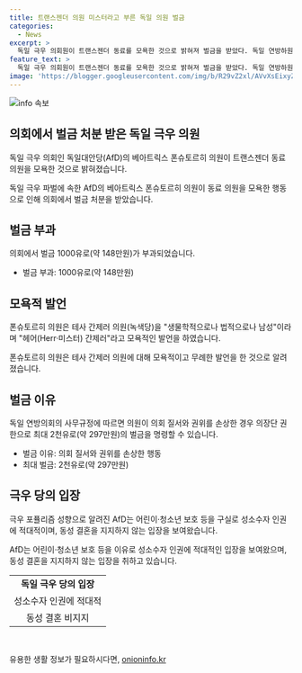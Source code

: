 ```yaml
---
title: 트랜스젠더 의원 미스터라고 부른 독일 의원 벌금
categories:
  - News
excerpt: >
  독일 극우 의회원이 트랜스젠더 동료를 모욕한 것으로 밝혀져 벌금을 받았다. 독일 연방하원은 베아트릭스 폰슈토르히 의원에게 1000유로(약 148만원)의 벌금 부과했다. 폰슈토르히 의원은 테사 간제러 의원을 여전히 남자로 불러 성별 변경을 인정하지 않은 적향적 발언을 한 것으로 비판받고 있다. 이러한 행동은 독일의 성소수자 인권 문제에 대한 관심을 높이고 있으며, 극우 성향의 독일대안당(AfD)에 대한 논란을 증폭시키고 있다.
feature_text: >
  독일 극우 의회원이 트랜스젠더 동료를 모욕한 것으로 밝혀져 벌금을 받았다. 독일 연방하원은 베아트릭스 폰슈토르히 의원에게 1000유로(약 148만원)의 벌금 부과했다. 폰슈토르히 의원은 테사 간제러 의원을 여전히 남자로 불러 성별 변경을 인정하지 않은 적향적 발언을 한 것으로 비판받고 있다. 이러한 행동은 독일의 성소수자 인권 문제에 대한 관심을 높이고 있으며, 극우 성향의 독일대안당(AfD)에 대한 논란을 증폭시키고 있다.
image: 'https://blogger.googleusercontent.com/img/b/R29vZ2xl/AVvXsEixyZcFfHzMRdzZMjFBmAUKJYCLCGyLL1o632UiGVXcaFdKo_bkvkuCioo0uUKlGfBVcT3P84aROyZIXSBEx3Aw5nCQ3pTgDom1WDC4m8eifvWiAmWEEVb4x6G_l8C0QH225ldMjyaFvpxGEBGNO37VmDTDMHGhJPq73UglMfDca1-0aw/s1600/blogspot.png'
---
```


<p><img src="https://blogger.googleusercontent.com/img/b/R29vZ2xl/AVvXsEixyZcFfHzMRdzZMjFBmAUKJYCLCGyLL1o632UiGVXcaFdKo_bkvkuCioo0uUKlGfBVcT3P84aROyZIXSBEx3Aw5nCQ3pTgDom1WDC4m8eifvWiAmWEEVb4x6G_l8C0QH225ldMjyaFvpxGEBGNO37VmDTDMHGhJPq73UglMfDca1-0aw/s1600/blogspot.png" alt="info 속보" /></p>

<h2 data-ke-size="size26">의회에서 벌금 처분 받은 독일 극우 의원</h2>

<p>독일 극우 의회인 독일대안당(AfD)의 베아트릭스 폰슈토르히 의원이 트랜스젠더 동료 의원을 모욕한 것으로 밝혀졌습니다.</p>

<p data-ke-size="size16">독일 극우 파벌에 속한 AfD의 베아트릭스 폰슈토르히 의원이 동료 의원을 모욕한 행동으로 인해 의회에서 벌금 처분을 받았습니다.</p>

<h2 data-ke-size="size24">벌금 부과</h2>

<p>의회에서 벌금 1000유로(약 148만원)가 부과되었습니다.</p>

<ul>
  <li>벌금 부과: 1000유로(약 148만원)</li>
</ul>

<h2 data-ke-size="size24">모욕적 발언</h2>

<p>폰슈토르히 의원은 테사 간제러 의원(녹색당)을 "생물학적으로나 법적으로나 남성"이라며 "헤어(Herr·미스터) 간제러"라고 모욕적인 발언을 하였습니다.</p>

<p data-ke-size="size16">폰슈토르히 의원은 테사 간제러 의원에 대해 모욕적이고 무례한 발언을 한 것으로 알려졌습니다.</p>

<h2 data-ke-size="size24">벌금 이유</h2>

<p>독일 연방의회의 사무규정에 따르면 의원이 의회 질서와 권위를 손상한 경우 의장단 권한으로 최대 2천유로(약 297만원)의 벌금을 명령할 수 있습니다.</p>

<ul>
  <li>벌금 이유: 의회 질서와 권위를 손상한 행동</li>
  <li>최대 벌금: 2천유로(약 297만원)</li>
</ul>

<h2 data-ke-size="size24">극우 당의 입장</h2>

<p>극우 포퓰리즘 성향으로 알려진 AfD는 어린이·청소년 보호 등을 구실로 성소수자 인권에 적대적이며, 동성 결혼을 지지하지 않는 입장을 보여왔습니다.</p>

<p data-ke-size="size16">AfD는 어린이·청소년 보호 등을 이유로 성소수자 인권에 적대적인 입장을 보여왔으며, 동성 결혼을 지지하지 않는 입장을 취하고 있습니다.</p>

<table>
  <tr>
    <td style="text-align: center; height: 17px;"><b>독일 극우 당의 입장</b></td>
  </tr>
  <tr>
    <td style="text-align: center; height: 17px;">성소수자 인권에 적대적</td>
  </tr>
  <tr>
    <td style="text-align: center; height: 17px;">동성 결혼 비지지</td>
  </tr>
</table>

<p data-ke-size="size16">&nbsp;</p>
유용한 생활 정보가 필요하시다면, <a href="https://onioninfo.kr" rel="dofollow">onioninfo.kr</a>


